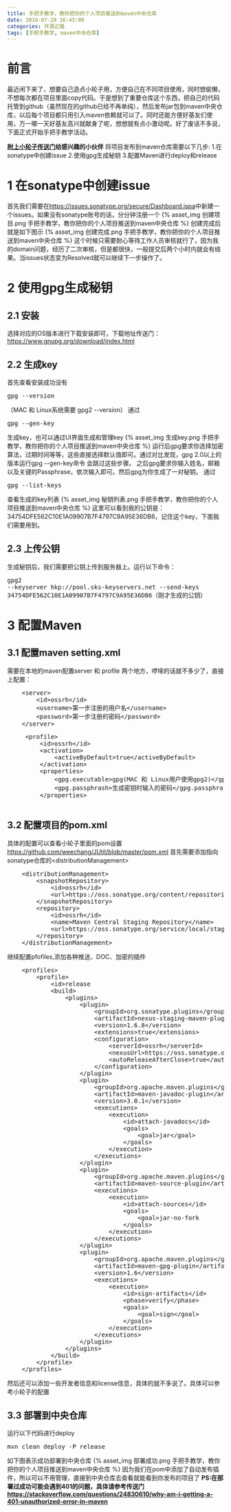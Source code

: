 ```yaml
---
title: 手把手教学，教你把你的个人项目推送到maven中央仓库
date: 2018-07-20 16:43:08
categories: 开源之路
tags: [手把手教学, maven中央仓库]
---
```


# 前言
最近闲下来了，想要自己造点小轮子用，方便自己在不同项目使用，同时想偷懒，不想每次都在项目里面copy代码。于是想到了重要仓库这个东西，把自己的代码托管到github（虽然现在的github已经不再单纯），然后发布jar包到maven中央仓库，以后每个项目都只用引入maven依赖就可以了。同时还能方便好基友们使用，万一哪一天好基友高兴就献身了呢，想想就有点小激动呢。好了废话不多说，下面正式开始手把手教学活动。
<!-- more -->
<b><a href="https://github.com/weechang/JUtil">附上小轮子传送门</a>给感兴趣的小伙伴</b>
将项目发布到maven仓库需要以下几步:
1.在sonatype中创建issue 
2.使用gpg生成秘钥 
3.配置Maven进行deploy和release

# 1 在sonatype中创建issue
首先我们需要在<a href="https://issues.sonatype.org/secure/Dashboard.jspa" targe="_blank">https://issues.sonatype.org/secure/Dashboard.jspa</a>中新建一个issues。如果没有sonatype账号的话，分分钟注册一个
{% asset_img 创建项目.png 手把手教学，教你把你的个人项目推送到maven中央仓库 %}
创建完成后就是如下图示
{% asset_img 创建完成.png 手把手教学，教你把你的个人项目推送到maven中央仓库 %}
这个时候只需要耐心等待工作人员审核就行了，因为我的domain问题，经历了二次审核，但是都很快，一般提交后两个小时内就会有结果。当issues状态变为Resolved就可以继续下一步操作了。

# 2 使用gpg生成秘钥
## 2.1 安装
选择对应的OS版本进行下载安装即可，下载地址传送门：<a href="https://www.gnupg.org/download/index.html" targe="_blank">https://www.gnupg.org/download/index.html</a>

## 2.2 生成key
首先查看安装成功没有 <pre>gpg --version</pre> （MAC 和 Linux系统需要 gpg2 --version）
通过 <pre>gpg --gen-key</pre> 生成key，也可以通过UI界面生成和管理key
{% asset_img 生成key.png 手把手教学，教你把你的个人项目推送到maven中央仓库 %}
运行后gpg要求你选择加密算法，过期时间等等，这些直接选择默认值即可。通过对比发现，gpg 2.0以上的版本运行gpg --gen-key命令 会跳过这些步骤。
之后gpg要求你输入姓名，邮箱以及关键的Passphrase，依次输入即可。然后gpg为你生成了一对秘钥。
通过<pre>gpg --list-keys</pre>查看生成的key列表
{% asset_img 秘钥列表.png 手把手教学，教你把你的个人项目推送到maven中央仓库 %}
这里可以看到我的公钥是：34754DFE562C10E1A09907B7F4797C9A95E36DB6，记住这个key，下面我们需要用到。

## 2.3 上传公钥
生成秘钥后，我们需要把公钥上传到服务器上。运行以下命令：<pre>gpg2 --keyserver hkp://pool.sks-keyservers.net --send-keys 34754DFE562C10E1A09907B7F4797C9A95E36DB6（刚才生成的公钥）</pre>

# 3 配置Maven
## 3.1 配置maven setting.xml
需要在本地的maven配置server 和 profile 两个地方，啰嗦的话就不多少了，直接上配置：
<pre>
    &lt;server>
        &lt;id>ossrh&lt;/id>
        &lt;username>第一步注册的用户名&lt;/username>
        &lt;password>第一步注册的密码&lt;/password>
    &lt;/server>
</pre>
<pre>
     &lt;profile>
         &lt;id>ossrh&lt;/id>
         &lt;activation>
             &lt;activeByDefault>true&lt;/activeByDefault>
         &lt;/activation>
         &lt;properties>
             &lt;gpg.executable>gpg(MAC 和 Linux用户使用gpg2)&lt;/gpg.executable>
             &lt;gpg.passphrash>生成密钥时输入的密码&lt;/gpg.passphrash>
         &lt;/properties>
    </profile>
</pre>

## 3.2 配置项目的pom.xml
具体的配置可以查看小轮子里面的pom设置 <a href="https://github.com/weechang/JUtil/blob/master/pom.xml" target="_blank">https://github.com/weechang/JUtil/blob/master/pom.xml</a>
首先需要添加指向sonatype仓库的&lt;distributionManagement>
<pre>
    &lt;distributionManagement>
        &lt;snapshotRepository>
            &lt;id>ossrh&lt;/id>
            &lt;url>https://oss.sonatype.org/content/repositories/snapshots&lt;/url>
        &lt;/snapshotRepository>
        &lt;repository>
            &lt;id>ossrh&lt;/id>
            &lt;name>Maven Central Staging Repository&lt;/name>
            &lt;url>https://oss.sonatype.org/service/local/staging/deploy/maven2/&lt;/url>
        &lt;/repository>
    &lt;/distributionManagement>
</pre>
继续配置pfofiles,添加各种推送、DOC、加密的插件
<pre>
    &lt;profiles>
        &lt;profile>
            &lt;id>release</id>
            &lt;build>
                &lt;plugins>
                    &lt;plugin>
                        &lt;groupId>org.sonatype.plugins&lt;/groupId>
                        &lt;artifactId>nexus-staging-maven-plugin&lt;/artifactId>
                        &lt;version>1.6.8&lt;/version>
                        &lt;extensions>true&lt;/extensions>
                        &lt;configuration>
                            &lt;serverId>ossrh&lt;/serverId>
                            &lt;nexusUrl>https://oss.sonatype.org/&lt;/nexusUrl>
                            &lt;autoReleaseAfterClose>true&lt;/autoReleaseAfterClose>
                        &lt;/configuration>
                    &lt;/plugin>
                    &lt;plugin>
                        &lt;groupId>org.apache.maven.plugins&lt;/groupId>
                        &lt;artifactId>maven-javadoc-plugin&lt;/artifactId>
                        &lt;version>3.0.1&lt;/version>
                        &lt;executions>
                            &lt;execution>
                                &lt;id>attach-javadocs&lt;/id>
                                &lt;goals>
                                    &lt;goal>jar&lt;/goal>
                                &lt;/goals>
                            &lt;/execution>
                        &lt;/executions>
                    &lt;/plugin>
                    &lt;plugin>
                        &lt;groupId>org.apache.maven.plugins&lt;/groupId>
                        &lt;artifactId>maven-source-plugin&lt;/artifactId>
                        &lt;executions>
                            &lt;execution>
                                &lt;id>attach-sources&lt;/id>
                                &lt;goals>
                                    &lt;goal>jar-no-fork</goal>
                                &lt;/goals>
                            &lt;/execution>
                        &lt;/executions>
                    &lt;/plugin>
                    &lt;plugin>
                        &lt;groupId>org.apache.maven.plugins&lt;/groupId>
                        &lt;artifactId>maven-gpg-plugin&lt;/artifactId>
                        &lt;version>1.6&lt;/version>
                        &lt;executions>
                            &lt;execution>
                                &lt;id>sign-artifacts&lt;/id>
                                &lt;phase>verify&lt;/phase>
                                &lt;goals>
                                    &lt;goal>sign&lt;/goal>
                                &lt;/goals>
                            &lt;/execution>
                        &lt;/executions>
                    &lt;/plugin>
                &lt;/plugins>
            &lt;/build>
        &lt;/profile>
    &lt;/profiles>
</pre>
然后还可以添加一些开发者信息和license信息，具体的就不多说了。具体可以参考小轮子的配置

## 3.3 部署到中央仓库
运行以下代码进行deploy
<pre>mvn clean deploy -P release</pre>
如下图表示成功部署到中央仓库
{% asset_img 部署成功.png 手把手教学，教你把你的个人项目推送到maven中央仓库 %}
因为我们在pom中添加了自动发布插件，所以可以不用管理，直接到中央仓库去查看就能看到你发布的项目了
<b>PS:在部署过成功可能会遇到401的问题，具体请参考传送门 <a href="https://stackoverflow.com/questions/24830610/why-am-i-getting-a-401-unauthorized-error-in-maven" target="_blank">https://stackoverflow.com/questions/24830610/why-am-i-getting-a-401-unauthorized-error-in-maven</a></b>